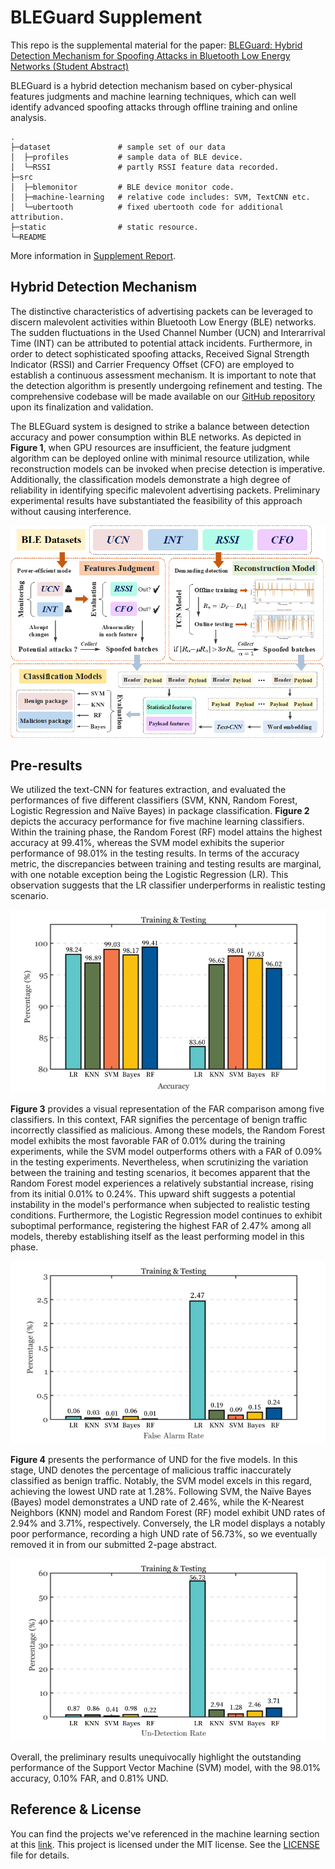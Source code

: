 # BLEGuard Supplement

This repo is the supplemental material for the paper: [BLEGuard: Hybrid Detection Mechanism for Spoofing Attacks in Bluetooth Low Energy Networks (Student Abstract)](https://github.com/BLEGuard/supplement)

BLEGuard is a hybrid detection mechanism based on cyber-physical features judgments and machine learning techniques, which can well identify advanced spoofing attacks through offline training and online analysis. 


```
.
├─dataset               # sample set of our data
│  ├─profiles           # sample data of BLE device.
│  └─RSSI               # partly RSSI feature data recorded.
├─src
│  ├─blemonitor         # BLE device monitor code.
│  ├─machine-learning   # relative code includes: SVM, TextCNN etc.
│  └─ubertooth          # fixed ubertooth code for additional attribution.
├─static                # static resource.
└─README
```

More information in [Supplement Report](https://github.com/BLEGuard/supplement/blob/master/supplement.pdf).

## Hybrid Detection Mechanism

The distinctive characteristics of advertising packets can be leveraged to discern malevolent activities within Bluetooth Low Energy (BLE) networks. The sudden fluctuations in the Used Channel Number (UCN) and Interarrival Time (INT) can be attributed to potential attack incidents. Furthermore, in order to detect sophisticated spoofing attacks, Received Signal Strength Indicator (RSSI) and Carrier Frequency Offset (CFO) are employed to establish a continuous assessment mechanism. It is important to note that the detection algorithm is presently undergoing refinement and testing. The comprehensive codebase will be made available on our [GitHub repository](https://github.com/BLEGuard/supplement) upon its finalization and validation.

The BLEGuard system is designed to strike a balance between detection accuracy and power consumption within BLE networks. As depicted in **Figure 1**, when GPU resources are insufficient, the feature judgment algorithm can be deployed online with minimal resource utilization, while reconstruction models can be invoked when precise detection is imperative. Additionally, the classification models demonstrate a high degree of reliability in identifying specific malevolent advertising packets. Preliminary experimental results have substantiated the feasibility of this approach without causing interference.

![Figure 1](./static/workflow.png)

## Pre-results

We utilized the text-CNN for features extraction, and evaluated the performances of five different classifiers (SVM, KNN, Random Forest, Logistic Regression and Naïve Bayes) in package classification. **Figure 2** depicts the accuracy performance for five machine learning classifiers. Within the training phase, the Random Forest (RF) model attains the highest accuracy at 99.41%, whereas the SVM model exhibits the superior performance of 98.01% in the testing results. In terms of the accuracy metric, the discrepancies between training and testing results are marginal, with one notable exception being the Logistic Regression (LR). This observation suggests that the LR classifier underperforms in realistic testing scenario.

![Figure 2](./static/result-1.png)

**Figure 3** provides a visual representation of the FAR comparison among five classifiers. In this context, FAR signifies the percentage of benign traffic incorrectly classified as malicious. Among these models, the Random Forest model exhibits the most favorable FAR of 0.01% during the training experiments, while the SVM model outperforms others with a FAR of 0.09% in the testing experiments. Nevertheless, when scrutinizing the variation between the training and testing scenarios, it becomes apparent that the Random Forest model experiences a relatively substantial increase, rising from its initial 0.01% to 0.24%. This upward shift suggests a potential instability in the model's performance when subjected to realistic testing conditions. Furthermore, the Logistic Regression model continues to exhibit suboptimal performance, registering the highest FAR of 2.47% among all models, thereby establishing itself as the least performing model in this phase.

![Figure 3](./static/result-2.png)

**Figure 4** presents the performance of UND for the five models. In this stage, UND denotes the percentage of malicious traffic inaccurately classified as benign traffic. Notably, the SVM model excels in this regard, achieving the lowest UND rate at 1.28%. Following SVM, the Naïve Bayes (Bayes) model demonstrates a UND rate of 2.46%, while the K-Nearest Neighbors (KNN) model and Random Forest (RF) model exhibit UND rates of 2.94% and 3.71%, respectively. Conversely, the LR model displays a notably poor performance, recording a high UND rate of 56.73%, so we eventually removed it in from our submitted 2-page abstract.

![Figure 4](./static/result-3.png)

Overall, the preliminary results unequivocally highlight the outstanding performance of the Support Vector Machine (SVM) model, with the 98.01% accuracy, 0.10% FAR, and 0.81% UND.

## Reference & License

You can find the projects we've referenced in the machine learning section at this [link](https://github.com/BLEGuard/supplement/blob/master/src/machine-learning/machine-learning.md). 
This project is licensed under the MIT license. See the [LICENSE](./LICENSE) file for details.
